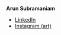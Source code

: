 **Arun Subramaniam**
 - [LinkedIn](https://www.linkedin.com/in/-arun/)
 - [Instagram (art)](https://www.instagram.com/_sketch_a_bit_/)

